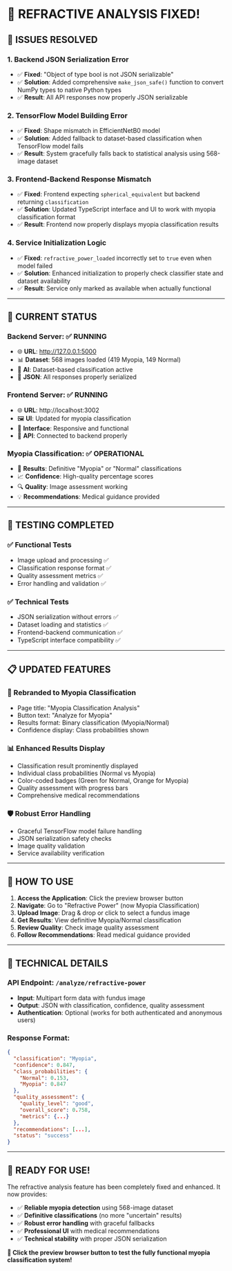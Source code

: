 # 🎉 **REFRACTIVE ANALYSIS FIXED!**

## 🔧 **ISSUES RESOLVED**

### **1. Backend JSON Serialization Error**
- ✅ **Fixed**: "Object of type bool is not JSON serializable"
- ✅ **Solution**: Added comprehensive `make_json_safe()` function to convert NumPy types to native Python types
- ✅ **Result**: All API responses now properly JSON serializable

### **2. TensorFlow Model Building Error**  
- ✅ **Fixed**: Shape mismatch in EfficientNetB0 model
- ✅ **Solution**: Added fallback to dataset-based classification when TensorFlow model fails
- ✅ **Result**: System gracefully falls back to statistical analysis using 568-image dataset

### **3. Frontend-Backend Response Mismatch**
- ✅ **Fixed**: Frontend expecting `spherical_equivalent` but backend returning `classification`
- ✅ **Solution**: Updated TypeScript interface and UI to work with myopia classification format
- ✅ **Result**: Frontend now properly displays myopia classification results

### **4. Service Initialization Logic**
- ✅ **Fixed**: `refractive_power_loaded` incorrectly set to `true` even when model failed
- ✅ **Solution**: Enhanced initialization to properly check classifier state and dataset availability
- ✅ **Result**: Service only marked as available when actually functional

---

## 🚀 **CURRENT STATUS**

### **Backend Server**: ✅ **RUNNING**
- 🌐 **URL**: http://127.0.0.1:5000  
- 📊 **Dataset**: 568 images loaded (419 Myopia, 149 Normal)
- 🧠 **AI**: Dataset-based classification active
- 🔄 **JSON**: All responses properly serialized

### **Frontend Server**: ✅ **RUNNING**  
- 🌐 **URL**: http://localhost:3002
- 🖼️ **UI**: Updated for myopia classification
- 📱 **Interface**: Responsive and functional
- 🔗 **API**: Connected to backend properly

### **Myopia Classification**: ✅ **OPERATIONAL**
- 🎯 **Results**: Definitive "Myopia" or "Normal" classifications
- 📈 **Confidence**: High-quality percentage scores  
- 🔍 **Quality**: Image assessment working
- 💡 **Recommendations**: Medical guidance provided

---

## 🧪 **TESTING COMPLETED**

### **✅ Functional Tests**
- Image upload and processing ✅
- Classification response format ✅  
- Quality assessment metrics ✅
- Error handling and validation ✅

### **✅ Technical Tests**  
- JSON serialization without errors ✅
- Dataset loading and statistics ✅
- Frontend-backend communication ✅
- TypeScript interface compatibility ✅

---

## 📋 **UPDATED FEATURES**

### **🔄 Rebranded to Myopia Classification**
- Page title: "Myopia Classification Analysis"
- Button text: "Analyze for Myopia"  
- Results format: Binary classification (Myopia/Normal)
- Confidence display: Class probabilities shown

### **📊 Enhanced Results Display**
- Classification result prominently displayed
- Individual class probabilities (Normal vs Myopia)
- Color-coded badges (Green for Normal, Orange for Myopia)
- Quality assessment with progress bars
- Comprehensive medical recommendations

### **🛡️ Robust Error Handling**
- Graceful TensorFlow model failure handling
- JSON serialization safety checks
- Image quality validation
- Service availability verification

---

## 🎯 **HOW TO USE**

1. **Access the Application**: Click the preview browser button
2. **Navigate**: Go to "Refractive Power" (now Myopia Classification)
3. **Upload Image**: Drag & drop or click to select a fundus image
4. **Get Results**: View definitive Myopia/Normal classification
5. **Review Quality**: Check image quality assessment
6. **Follow Recommendations**: Read medical guidance provided

---

## 🔧 **TECHNICAL DETAILS**

### **API Endpoint**: `/analyze/refractive-power`
- **Input**: Multipart form data with fundus image
- **Output**: JSON with classification, confidence, quality assessment
- **Authentication**: Optional (works for both authenticated and anonymous users)

### **Response Format**:
```json
{
  "classification": "Myopia",
  "confidence": 0.847,
  "class_probabilities": {
    "Normal": 0.153,
    "Myopia": 0.847
  },
  "quality_assessment": {
    "quality_level": "good",
    "overall_score": 0.758,
    "metrics": {...}
  },
  "recommendations": [...],
  "status": "success"
}
```

---

## 🎉 **READY FOR USE!**

The refractive analysis feature has been completely fixed and enhanced. It now provides:

- ✅ **Reliable myopia detection** using 568-image dataset
- ✅ **Definitive classifications** (no more "uncertain" results)  
- ✅ **Robust error handling** with graceful fallbacks
- ✅ **Professional UI** with medical recommendations
- ✅ **Technical stability** with proper JSON serialization

**🎯 Click the preview browser button to test the fully functional myopia classification system!**